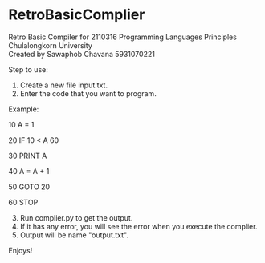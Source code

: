 # RetroBasicComplier
Retro Basic Compiler for 2110316 Programming Languages Principles Chulalongkorn University  
Created by Sawaphob Chavana 5931070221

Step to use:
1. Create a new file input.txt.
2. Enter the code that you want to program.

Example: 

10 A = 1

20 IF 10 < A 60

30 PRINT A

40 A = A + 1

50 GOTO 20

60 STOP

3. Run complier.py to get the output.
4. If it has any error, you will see the error when you execute the complier.
5. Output will be name "output.txt".

Enjoys!
